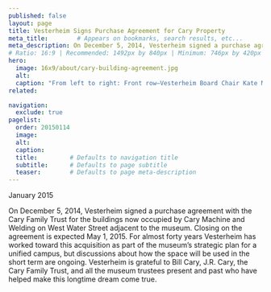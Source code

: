 ```yaml
---
published: false
layout: page
title: Vesterheim Signs Purchase Agreement for Cary Property 
meta_title:        # Appears on bookmarks, search results, etc...
meta_description: On December 5, 2014, Vesterheim signed a purchase agreement with the Cary Family Trust for the buildings now occupied by Cary Machine and Welding on West Water Street adjacent to the museum.
# Ratio: 16:9 | Recommended: 1492px by 840px | Minimum: 746px by 420px
hero:
  image: 16x9/about/cary-building-agreement.jpg
  alt:
  caption: "From left to right: Front row—Vesterheim Board Chair Kate Martinson, Bill Cary, J.R. Cary. Back row—Vesterheim Executive Director Steve Johnson, Vesterheim Trustee Ron Fadness, Vesterheim Trustee Lindsay Erdman."
related:

navigation:
  exclude: true  
pagelist:
  order: 20150114
  image: 
  alt: 
  caption:
  title:         # Defaults to navigation title
  subtitle:      # Defaults to page subtitle
  teaser:        # Defaults to page meta-description
---
```

January 2015

On December 5, 2014, Vesterheim signed a purchase agreement with the Cary Family Trust for the buildings now occupied by Cary Machine and Welding on West Water Street adjacent to the museum. Closing on the agreement is expected May 1, 2015. For almost forty years Vesterheim has worked toward this acquisition as part of the museum’s strategic plan for a unified campus, but discussions about how the space will be used in the short term are ongoing. Vesterheim is grateful to Bill Cary, J.R. Cary, the Cary Family Trust, and all the museum trustees present and past who have helped make this longtime dream come true. 
